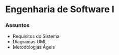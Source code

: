 # Engenharia de Software I
### Assuntos
- Requisitos do Sistema
- Diagramas UML
- Metodologias Ágeis